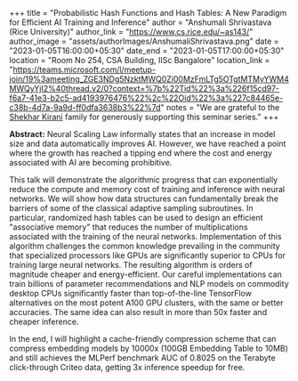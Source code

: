 +++
title = "Probabilistic Hash Functions and Hash Tables: A New Paradigm for Efficient AI Training and Inference"
author = "Anshumali Shrivastava (Rice University)"
author_link = "https://www.cs.rice.edu/~as143/"
author_image = "assets/authorImages/AnshumaliShrivastava.png"
date = "2023-01-05T16:00:00+05:30"
date_end = "2023-01-05T17:00:00+05:30"
location = "Room No 254, CSA Building, IISc Bangalore"
location_link = "https://teams.microsoft.com/l/meetup-join/19%3ameeting_ZGE3NDg5NzktMWQ0Zi00MzFmLTg5OTgtMTMyYWM4MWQyYjI2%40thread.v2/0?context=%7b%22Tid%22%3a%226f15cd97-f6a7-41e3-b2c5-ad4193976476%22%2c%22Oid%22%3a%227c84465e-c38b-4d7a-9a9d-ff0dfa3638b3%22%7d"
notes = "We are grateful to the <a href = "https://www.accel.com/people/shekhar-kirani" target= "_blank">Shekhar Kirani</a> family for generously supporting this seminar series."
+++

<b>Abstract:</b>
Neural Scaling Law informally states that an increase in model size and data automatically improves AI. However, we
have reached a point where the growth has reached a tipping end where the cost and energy associated with AI are
becoming prohibitive.

This talk will demonstrate the algorithmic progress that can exponentially reduce the compute and memory cost of
training and inference with neural networks. We will show how data structures can fundamentally break the barriers
of some of the classical adaptive sampling subroutines. In particular, randomized hash tables can be used to design
an efficient "associative memory" that reduces the number of multiplications associated with the training of the
neural networks. Implementation of this algorithm challenges the common knowledge prevailing in the community that
specialized processors like GPUs are significantly superior to CPUs for training large neural networks. The resulting
algorithm is orders of magnitude cheaper and energy-efficient. Our careful implementations can train billions of
parameter recommendations and NLP models on commodity desktop CPUs significantly faster than top-of-the-line
TensorFlow alternatives on the most potent A100 GPU clusters, with the same or better accuracies. The same
idea can also result in more than 50x faster and cheaper inference.

In the end, I will highlight a cache-friendly compression scheme that can compress embedding models by 10000x
(100GB Embedding Table to 10MB) and still achieves the MLPerf benchmark AUC of 0.8025 on the Terabyte click-through
Criteo data, getting 3x inference speedup for free.
